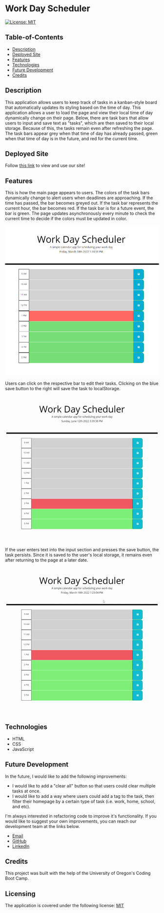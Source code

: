 # Work Day Scheduler

[![License: MIT](https://img.shields.io/badge/License-MIT-yellow.svg)](https://opensource.org/licenses/MIT)

## Table-of-Contents

- [Description](#description)
- [Deployed Site](#deployed-site)
- [Features](#features)
- [Technologies](#technologies)
- [Future Development](#future-development)
- [Credits](#credits)

## Description

This application allows users to keep track of tasks in a kanban-style board that automatically updates its styling based on the time of day. This application allows a user to load the page and view their local time of day dynamically change on their page. Below, there are task bars that allow users to input and save text as "tasks", which are then saved to their local storage. Because of this, the tasks remain even after refreshing the page. The task bars appear grey when that time of day has already passed, green when that time of day is in the future, and red for the current time.

## Deployed Site

Follow [this link](https://ashlynn4567.github.io/Work-Day-Scheduler/) to view and use our site!

## Features

This is how the main page appears to users. The colors of the task bars dynamically change to alert users when deadlines are approaching. If the time has passed, the bar becomes greyed out. If the task bar represents the current hour, the bar becomes red. If the task bar is for a future event, the bar is green. The page updates asynchronously every minute to check the current time to decide if the colors must be updated in color.

<p align="center">
<img alt="A screenshot of the homepage of work day scheduler. It shows different colored bars based on the current time - grey for an hour in the past, red for the current hour, and green for hours in the future. " src="./assets/images/work-day-scheduler-screenshot.jpg"/>
</p>

Users can click on the respective bar to edit their tasks. Clicking on the blue save button to the right will save the task to localStorage.

<p align="center">
<img alt="A demonstration gif showing how a user can click on a task bar to type freeform text. Once they are done, they must click on the blue save button to the right in order to save the task to localStorage" src="./assets/images/work-day-scheduler-demo.gif"/>
</p>

If the user enters text into the input section and presses the save button, the task persists. Since it is saved to the user's local storage, it remains even after returning to the page at a later date.

<p align="center">
<img alt="A demonstration gif showing that, even if the user navigates to a different page, their tasks are saved in localStorage. " src="./assets/images/work-day-scheduler-demo-2.gif"/>
</p>

## Technologies

- HTML
- CSS
- JavaScript

## Future Development

In the future, I would like to add the following improvements:

- I would like to add a "clear all" button so that users could clear multiple tasks at once.
- I would like to add a way where users could add a tag to the task, then filter their homepage by a certain type of task (i.e. work, home, school, and etc).

I'm always interested in refactoring code to improve it's functionality. If you would like to suggest your own improvements, you can reach our development team at the links below.

- <a href="mailto:ashlynn4567@gmail.com">Email</a>
- <a href="https://github.com/ashlynn4567">GitHub</a>
- <a href="www.linkedin.com/in/Ashley-Lynn-Smith">LinkedIn</a>

## Credits

This project was built with the help of the University of Oregon's Coding Boot Camp.

## Licensing

The application is covered under the following license: [MIT](https://opensource.org/licenses/MIT)
